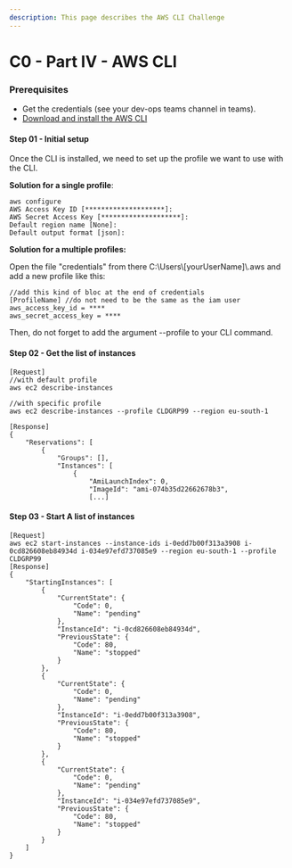 ```yaml
---
description: This page describes the AWS CLI Challenge
---
```


# C0 - Part IV - AWS CLI

### Prerequisites

* Get the credentials (see your dev-ops teams channel in teams).
* [Download and install the AWS CLI](https://docs.aws.amazon.com/cli/latest/userguide/getting-started-install.html)

#### Step 01 - Initial setup

Once the CLI is installed, we need to set up the profile we want to use with the CLI.

**Solution for a single profile**:

```
aws configure
AWS Access Key ID [********************]:
AWS Secret Access Key [********************]:
Default region name [None]:
Default output format [json]:
```

**Solution for a multiple profiles:**

Open the file "credentials" from there C:\Users\\\[yourUserName]\\.aws and add a new profile like this:

```
//add this kind of bloc at the end of credentials
[ProfileName] //do not need to be the same as the iam user
aws_access_key_id = ****
aws_secret_access_key = ****
```

Then, do not forget to add the argument --profile to your CLI command.

#### Step 02 - Get the list of instances

```
[Request]
//with default profile
aws ec2 describe-instances

//with specific profile
aws ec2 describe-instances --profile CLDGRP99 --region eu-south-1

[Response]
{
    "Reservations": [
        {
            "Groups": [],
            "Instances": [
                {
                    "AmiLaunchIndex": 0,
                    "ImageId": "ami-074b35d22662678b3",
                    [...]
```

#### Step 03 - Start A list of instances

```
[Request]
aws ec2 start-instances --instance-ids i-0edd7b00f313a3908 i-0cd826608eb84934d i-034e97efd737085e9 --region eu-south-1 --profile CLDGRP99
[Response]
{
    "StartingInstances": [
        {
            "CurrentState": {
                "Code": 0,
                "Name": "pending"
            },
            "InstanceId": "i-0cd826608eb84934d",
            "PreviousState": {
                "Code": 80,
                "Name": "stopped"
            }
        },
        {
            "CurrentState": {
                "Code": 0,
                "Name": "pending"
            },
            "InstanceId": "i-0edd7b00f313a3908",
            "PreviousState": {
                "Code": 80,
                "Name": "stopped"
            }
        },
        {
            "CurrentState": {
                "Code": 0,
                "Name": "pending"
            },
            "InstanceId": "i-034e97efd737085e9",
            "PreviousState": {
                "Code": 80,
                "Name": "stopped"
            }
        }
    ]
}


```
